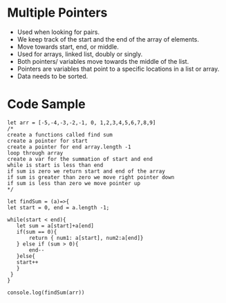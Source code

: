 # Multiple Pointers
- Used when looking for pairs.
- We keep track of the start and the end of the array of elements.
- Move towards start, end, or middle.
- Used for arrays, linked list, doubly or singly.
- Both pointers/ variables move towards the middle of the list.
- Pointers are variables that point to a specific locations in a list or array.
- Data needs to be sorted.

 # Code Sample
 ```
 let arr = [-5,-4,-3,-2,-1, 0, 1,2,3,4,5,6,7,8,9]
/*
create a functions called find sum
create a pointer for start
create a pointer for end array.length -1
loop through array 
create a var for the summation of start and end
while is start is less than end
if sum is zero we return start and end of the array
if sum is greater than zero we move right pointer down
if sum is less than zero we move pointer up
*/ 

let findSum = (a)=>{
let start = 0, end = a.length -1;

while(start < end){
    let sum = a[start]+a[end]
    if(sum == 0){
        return { num1: a[start], num2:a[end]}
    } else if (sum > 0){
        end--
    }else{
    start++
    }
  }
}

console.log(findSum(arr))
```

